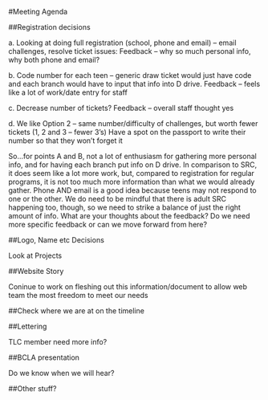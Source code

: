 #Meeting Agenda

##Registration decisions

a.	Looking at doing full registration (school, phone and email) – email challenges, resolve ticket issues: Feedback – why so much personal info, why both phone and email?

b.	Code number for each teen – generic draw ticket would just have code and each branch would have to input that info into D drive.  Feedback – feels like a lot of work/date entry for staff

c.	Decrease number of tickets?  Feedback – overall staff thought yes

d.	We like Option 2 – same number/difficulty of challenges, but worth fewer tickets (1, 2 and 3 – fewer 3’s)
Have a spot on the passport to write their number so that they won’t forget it

So…for points A and B, not a lot of enthusiasm for gathering more personal info, and for having each branch put info on D drive. In comparison to SRC, it does seem like a lot more work, but, compared to registration for regular programs, it is not too much more information than what we would already gather. Phone AND email is a good idea because teens may not respond to one or the other. We do need to be mindful that there is adult SRC happening too, though, so we need to strike a balance of just the right amount of info. What are your thoughts about the feedback? Do we need more specific feedback or can we move forward from here?

##Logo, Name etc Decisions

Look at Projects

##Website Story

Coninue to work on fleshing out this information/document to allow web team the most freedom to meet our needs

##Check where we are at on the timeline

##Lettering

TLC member need more info?

##BCLA presentation

Do we know when we will hear?

##Other stuff?
